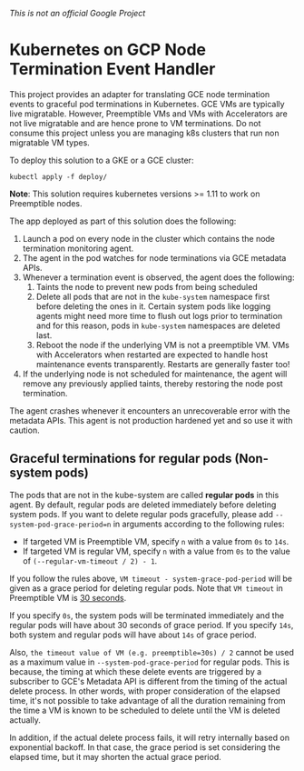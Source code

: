 *This is not an official Google Project*

# Kubernetes on GCP Node Termination Event Handler

This project provides an adapter for translating GCE node termination events to graceful pod terminations in Kubernetes.
GCE VMs are typically live migratable. However, Preemptible VMs and VMs with Accelerators are not live migratable and are hence prone to VM terminations.
Do not consume this project unless you are managing k8s clusters that run non migratable VM types.

To deploy this solution to a GKE or a GCE cluster:
```shell
kubectl apply -f deploy/
```

**Note**: This solution requires kubernetes versions >= 1.11 to work on Preemptible nodes.

The app deployed as part of this solution does the following:

1. Launch a pod on every node in the cluster which contains the node termination monitoring agent.
2. The agent in the pod watches for node terminations via GCE metadata APIs.
3. Whenever a termination event is observed, the agent does the following:
   1. Taints the node to prevent new pods from being scheduled
   2. Delete all pods that are not in the `kube-system` namespace first before deleting the ones in it. Certain system pods like logging agents might need more time to flush out logs prior to termination and for this reason, pods in `kube-system` namespaces are deleted last.
   3. Reboot the node if the underlying VM is not a preemptible VM. VMs with Accelerators when restarted are expected to handle host maintenance events transparently. Restarts are generally faster too!
4. If the underlying node is not scheduled for maintenance, the agent will remove any previously applied taints, thereby restoring the node post termination.

The agent crashes whenever it encounters an unrecoverable error with the metadata APIs.
This agent is not production hardened yet and so use it with caution.

## Graceful terminations for regular pods (Non-system pods)

The pods that are not in the kube-system are called **regular pods** in this agent.
By default, regular pods are deleted immediately before deleting system pods.
If you want to delete regular pods gracefully, please add `--system-pod-grace-period=n` in arguments according to the following rules:

- If targeted VM is Preemptible VM, specify `n` with a value from `0s` to `14s`.
- If targeted VM is regular VM, specify `n` with a value from `0s` to the value of `(--regular-vm-timeout / 2) - 1`.

If you follow the rules above, `VM timeout - system-grace-pod-period` will be given as a grace period for deleting regular pods.
Note that `VM timeout` in Preemptible VM is [30 seconds](https://cloud.google.com/compute/docs/instances/preemptible#preemption-process).

If you specify `0s`, the system pods will be terminated immediately and the regular pods will have about 30 seconds of grace period.
If you specify `14s`, both system and regular pods will have about `14s` of grace period.

Also, `the timeout value of VM (e.g. preemptible=30s) / 2` cannot be used as a maximum value in `--system-pod-grace-period` for regular pods.
This is because, the timing at which these delete events are triggered by a subscriber to GCE's Metadata API is different from the timing of the actual delete process.
In other words, with proper consideration of the elapsed time, it's not possible to take advantage of all the duration remaining from the time a VM is known to be scheduled to delete until the VM is deleted actually.

In addition, if the actual delete process fails, it will retry internally based on exponential backoff. In that case, the grace period is set considering the elapsed time, but it may shorten the actual grace period.
